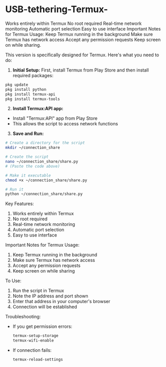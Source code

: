 # USB-tethering-Termux-
Works entirely within Termux No root required Real-time network monitoring Automatic port selection Easy to use interface  Important Notes for Termux Usage:  Keep Termux running in the background Make sure Termux has network access Accept any permission requests Keep screen on while sharing.


This version is specifically designed for Termux. Here's what you need to do:

1. **Initial Setup:**
First, install Termux from Play Store and then install required packages:
```bash
pkg update
pkg install python
pkg install termux-api
pkg install termux-tools
```

2. **Install Termux:API app:**
- Install "Termux:API" app from Play Store
- This allows the script to access network functions

3. **Save and Run:**
```bash
# Create a directory for the script
mkdir ~/connection_share

# Create the script
nano ~/connection_share/share.py
# (Paste the code above)

# Make it executable
chmod +x ~/connection_share/share.py

# Run it
python ~/connection_share/share.py
```

Key Features:
1. Works entirely within Termux
2. No root required
3. Real-time network monitoring
4. Automatic port selection
5. Easy to use interface

Important Notes for Termux Usage:
1. Keep Termux running in the background
2. Make sure Termux has network access
3. Accept any permission requests
4. Keep screen on while sharing

To Use:
1. Run the script in Termux
2. Note the IP address and port shown
3. Enter that address in your computer's browser
4. Connection will be established

Troubleshooting:
- If you get permission errors:
  ```bash
  termux-setup-storage
  termux-wifi-enable
  ```
- If connection fails:
  ```bash
  termux-reload-settings
  ```